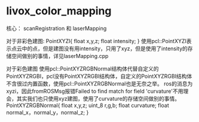 # livox_color_mapping
核心： scanRegistration 和 laserMapping

对于非彩色建图:
PointXYZI{
    float x,y,z;
    float intensity;
}
使用pcl::PointXYZI表示点云中的点，但是建图没有用intensity，只用了xyz，但是使用了intensity的存储空间做别的事情，详见laserMapping.cpp

对于彩色建图
使用pcl::PointXYZRGBNormal结构体代替自定义的PointXYZRGBI，pcl没有PointXYZRGBI结构体，自定义的PointXYZRGBI结构体不含很过内置函数，使用pcl::PointXYZRGBNormal也是无奈之举。
ros的消息为xyzi，因此fromROSMsg报错Failed to find match for field 'curvature'不用理会，其实我们也只使用xyz建图，使用了curvature的存储空间做别的事情。
PointXYZRGBNormal{
    float x,y,z;
    uint_8 r,g,b;
    float curvature;
    float normal_x，normal_y，normal_z;
}